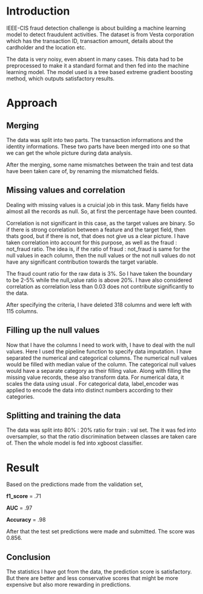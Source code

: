 # Introduction

IEEE-CIS fraud detection challenge is about building a machine learning model to detect fraudulent activities. The dataset is from Vesta corporation which has the transaction ID, transaction amount, details about the cardholder and the location etc. 

The data is very noisy, even absent in many cases. This data had to be preprocessed to make it a standard format and then fed into the machine learning model. The model used is a tree based extreme gradient boosting method, which outputs satisfactory results.

# Approach

## Merging

The data was split into two parts. The transaction informations and the identity informations. These two parts have been merged into one so that we can get the whole picture during data analysis.

After the merging, some name mismatches between the train and test data have been taken care of, by renaming the mismatched fields.


## Missing values and correlation

Dealing with missing values is a cruicial job in this task. Many fields have almost all the records as null. So, at first the percentage have been counted.

Correlation is not significant in this case, as the target values are binary. So if there is strong correlation between a feature and the target field, then thats good, but if there is not, that does not give us a clear picture. I have taken correlation into account for this purpose, as well as the fraud : not_fraud ratio. The idea is, if the ratio of fraud : not_fraud is same for the null values in each column, then the null values or the not null values do not have any significant contribution towards the target variable.

The fraud count ratio for the raw data is 3%. So I have taken the boundary to be 2-5% while the null_value ratio is above 20%. I have also considered correlation as correlation less than 0.03 does not contribute significantly to the data.

After specifying the criteria, I have deleted 318 columns and were left with 115 columns. 

## Filling up the null values

Now that I have the columns I need to work with, I have to deal with the null values. Here I used the pipeline function to specify data imputation. I have separated the numerical and categorical columns. The numerical null values would be filled with median value of the column. The categorical null values would have a separate category as their filling value. Along with filling the missing value records, these also transform data. For numerical data, it scales the data using usual . For categorical data, label_encoder was applied to encode the data into distinct numbers according to their categories.

## Splitting and training the data

The data was split into 80% : 20% ratio for train : val set. The it was fed into oversampler, so that the ratio discrimination between classes are taken care of. Then the whole model is fed into xgboost classifier.

# Result

Based on the predictions made from the validation set,

 **f1_score** = .71

 **AUC** = .97

 **Accuracy** = .98
 
After that the test set predictions were made and submitted. The score was 0.856.

## Conclusion

The statistics I have got from the data, the prediction score is satisfactory. But there are better and less conservative scores that might be more expensive but also more rewarding in predictions.

